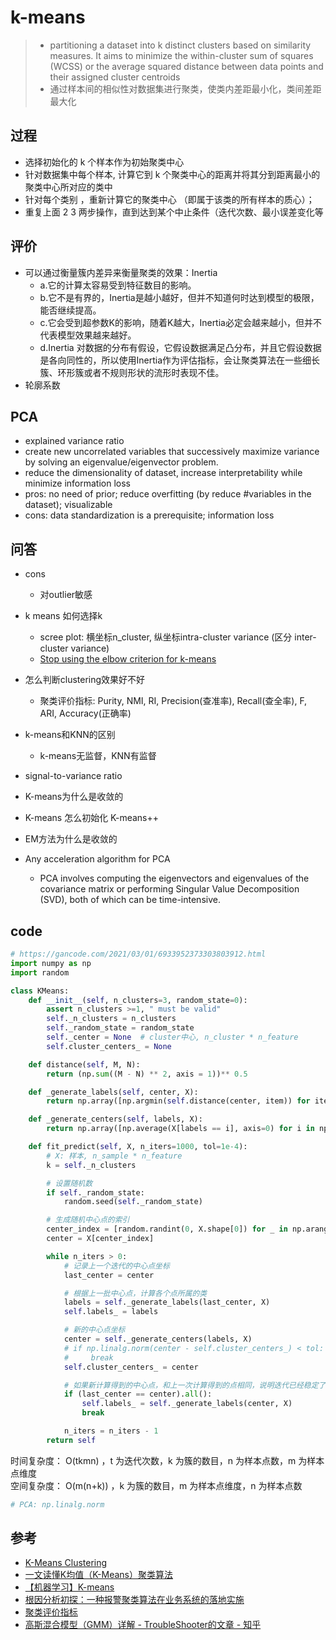 # k-means

> - partitioning a dataset into k distinct clusters based on similarity measures. It aims to minimize the within-cluster sum of squares (WCSS) or the average squared distance between data points and their assigned cluster centroids
> - 通过样本间的相似性对数据集进行聚类，使类内差距最小化，类间差距最大化

## 过程

- 选择初始化的 k 个样本作为初始聚类中心
- 针对数据集中每个样本, 计算它到 k 个聚类中心的距离并将其分到距离最小的聚类中心所对应的类中
- 针对每个类别 ，重新计算它的聚类中心 （即属于该类的所有样本的质心）；
- 重复上面 2 3 两步操作，直到达到某个中止条件（迭代次数、最小误差变化等

## 评价

- 可以通过衡量簇内差异来衡量聚类的效果：Inertia
  - a.它的计算太容易受到特征数目的影响。
  - b.它不是有界的，Inertia是越小越好，但并不知道何时达到模型的极限，能否继续提高。
  - c.它会受到超参数K的影响，随着K越大，Inertia必定会越来越小，但并不代表模型效果越来越好。
  - d.Inertia 对数据的分布有假设，它假设数据满足凸分布，并且它假设数据是各向同性的，所以使用Inertia作为评估指标，会让聚类算法在一些细长簇、环形簇或者不规则形状的流形时表现不佳。
- 轮廓系数

## PCA

- explained variance ratio
- create new uncorrelated variables that successively maximize variance by solving an eigenvalue/eigenvector problem.
- reduce the dimensionality of dataset, increase interpretability while minimize information loss
- pros: no need of prior; reduce overfitting (by reduce #variables in the dataset); visualizable
- cons: data standardization is a prerequisite; information loss

## 问答

- cons

  - 对outlier敏感

- k means 如何选择k

  - scree plot: 横坐标n_cluster, 纵坐标intra-cluster variance (区分 inter-cluster variance)
  - [Stop using the elbow criterion for k-means](https://arxiv.org/pdf/2212.12189)

- 怎么判断clustering效果好不好

  - 聚类评价指标: Purity, NMI, RI, Precision(查准率), Recall(查全率), F, ARI, Accuracy(正确率)

- k-means和KNN的区别

  - k-means无监督，KNN有监督

- signal-to-variance ratio

- K-means为什么是收敛的
- K-means 怎么初始化 K-means++
- EM方法为什么是收敛的

- Any acceleration algorithm for PCA
  - PCA involves computing the eigenvectors and eigenvalues of the covariance matrix or performing Singular Value Decomposition (SVD), both of which can be time-intensive.

## code

```python
# https://gancode.com/2021/03/01/6933952373303803912.html
import numpy as np
import random

class KMeans:
    def __init__(self, n_clusters=3, random_state=0):
        assert n_clusters >=1, " must be valid"
        self._n_clusters = n_clusters
        self._random_state = random_state
        self._center = None  # cluster中心, n_cluster * n_feature
        self.cluster_centers_ = None

    def distance(self, M, N):
        return (np.sum((M - N) ** 2, axis = 1))** 0.5

    def _generate_labels(self, center, X):
        return np.array([np.argmin(self.distance(center, item)) for item in X])

    def _generate_centers(self, labels, X):
        return np.array([np.average(X[labels == i], axis=0) for i in np.arange(self._n_clusters)])

    def fit_predict(self, X, n_iters=1000, tol=1e-4):
        # X: 样本, n_sample * n_feature
        k = self._n_clusters

        # 设置随机数
        if self._random_state:
            random.seed(self._random_state)

        # 生成随机中心点的索引
        center_index = [random.randint(0, X.shape[0]) for _ in np.arange(k)]
        center = X[center_index]

        while n_iters > 0:
            # 记录上一个迭代的中心点坐标
            last_center = center

            # 根据上一批中心点，计算各个点所属的类
            labels = self._generate_labels(last_center, X)
            self.labels_ = labels

            # 新的中心点坐标
            center = self._generate_centers(labels, X)
            # if np.linalg.norm(center - self.cluster_centers_) < tol:
            #     break
            self.cluster_centers_ = center

            # 如果新计算得到的中心点，和上一次计算得到的点相同，说明迭代已经稳定了。
            if (last_center == center).all():
                self.labels_ = self._generate_labels(center, X)
                break

            n_iters = n_iters - 1
        return self
```

时间复杂度： O(tkmn) ，t 为迭代次数，k 为簇的数目，n 为样本点数，m 为样本点维度 <br>
空间复杂度： O(m(n+k)) ，k 为簇的数目，m 为样本点维度，n 为样本点数

```python
# PCA: np.linalg.norm

```

## 参考

- [K-Means Clustering](https://towardsdatascience.com/k-means-clustering-8e1e64c1561c)
- [一文读懂K均值（K-Means）聚类算法](https://mp.weixin.qq.com/s/MsmelZvW8p7mJ2O9JWOm1g)
- [【机器学习】K-means](https://zhuanlan.zhihu.com/p/78798251)
- [根因分析初探：一种报警聚类算法在业务系统的落地实施](https://tech.meituan.com/2019/02/28/root-clause-analysis.html)
- [聚类评价指标](https://zhuanlan.zhihu.com/p/53840697)
- [高斯混合模型（GMM）详解 - TroubleShooter的文章 - 知乎](https://zhuanlan.zhihu.com/p/655018030)
